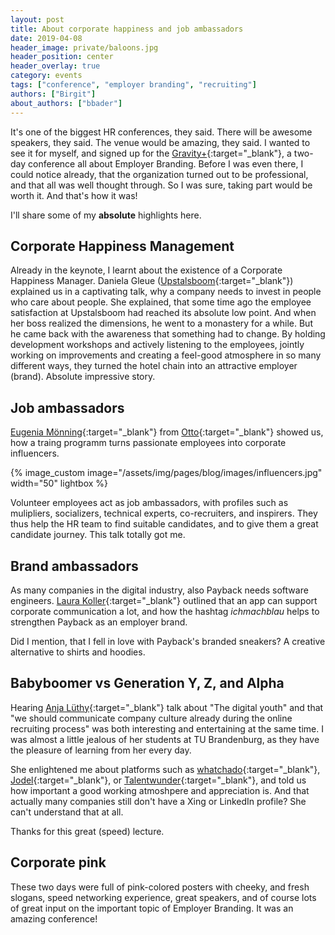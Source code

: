 ```yaml
---
layout: post
title: About corporate happiness and job ambassadors
date: 2019-04-08
header_image: private/baloons.jpg
header_position: center
header_overlay: true
category: events
tags: ["conference", "employer branding", "recruiting"]
authors: ["Birgit"]
about_authors: ["bbader"]
---
```


It's one of the biggest HR conferences, they said.
There will be awesome speakers, they said.
The venue would be amazing, they said.
I wanted to see it for myself, and signed up for the [Gravity+](https://www.gravity-conference.com/){:target="_blank"}, a two-day conference all about Employer Branding.
Before I was even there, I could notice already, that the organization turned out to be professional, and that all was well thought through.
So I was sure, taking part would be worth it.
And that's how it was!

I'll share some of my **absolute** highlights here.

## Corporate Happiness Management

Already in the keynote, I learnt about the existence of a Corporate Happiness Manager.
Daniela Gleue ([Upstalsboom](https://www.upstalsboom.de/hotels.html){:target="_blank"}) explained us in a captivating talk, why a company needs to invest in people who care about people.
She explained, that some time ago the  employee satisfaction at Upstalsboom had reached its absolute low point.
And when her boss realized the dimensions, he went to a monastery for a while.
But he came back with the awareness that something had to change.
By holding development workshops and actively listening to the employees, jointly working on improvements and creating a feel-good atmosphere in so many different ways, they turned the hotel chain into an attractive employer (brand).
Absolute impressive story.

## Job ambassadors

[Eugenia Mönning](https://twitter.com/eugeniamoenning?lang=en){:target="_blank"} from [Otto](https://twitter.com/otto_de){:target="_blank"} showed us, how a traing programm turns passionate employees into corporate influencers.

{% image_custom image="/assets/img/pages/blog/images/influencers.jpg" width="50" lightbox %}

Volunteer employees act as job ambassadors, with profiles such as mulipliers, socializers, technical experts, co-recruiters, and inspirers.
They thus help the HR team to find suitable candidates, and to give them a great candidate journey.
This talk totally got me.

## Brand ambassadors

As many companies in the digital industry, also Payback needs software engineers.
[Laura Koller](https://twitter.com/lpkoller){:target="_blank"} outlined that an app can support corporate communication a lot, and how the hashtag *ichmachblau* helps to strengthen Payback as an employer brand.

Did I mention, that I fell in love with Payback's branded sneakers?
A creative alternative to shirts and hoodies.

## Babyboomer vs Generation Y, Z, and Alpha

Hearing [Anja Lüthy](https://twitter.com/anjaluethy?lang=en){:target="_blank"} talk about "The digital youth" and that "we should communicate company culture already during the online recruiting process" was both interesting and entertaining at the same time.
I was almost a little jealous of her students at TU Brandenburg, as they have the pleasure of learning from her every day.

She enlightened me about platforms such as [whatchado](https://www.whatchado.com/en/){:target="_blank"}, [Jodel](https://jodel.com/){:target="_blank"}, or [Talentwunder](https://talentwunder.com/){:target="_blank"}, and told us how important a good working atmoshpere and appreciation is.
And that actually many companies still don't have a Xing or LinkedIn profile?
She can't understand that at all.

Thanks for this great (speed) lecture.

## Corporate pink

These two days were full of pink-colored posters with cheeky, and fresh slogans, speed networking experience, great speakers, and of course lots of great input on the important topic of Employer Branding.
It was an amazing conference!